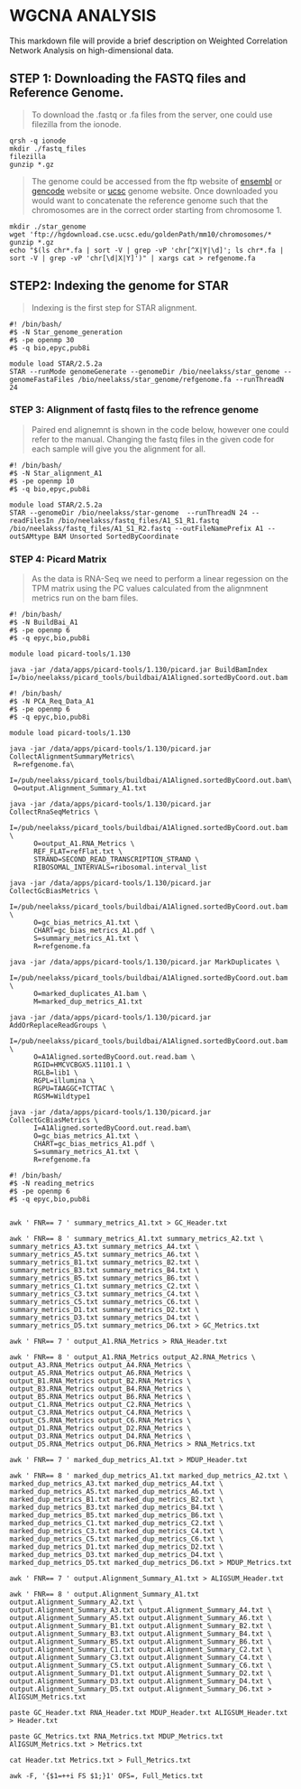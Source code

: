 # WGCNA ANALYSIS
This markdown file will provide a brief description on Weighted Correlation Network Analysis on high-dimensional data.
## STEP 1: Downloading the FASTQ files and Reference Genome.
> To download the .fastq or .fa files from the server, one could use filezilla from the ionode. 
<pre><code>qrsh -q ionode
mkdir ./fastq_files
filezilla
gunzip *.gz
</code></pre>
> The genome could be accessed from the ftp website of [ensembl](http://metazoa.ensembl.org/info/website/ftp/index.html) or [gencode](https://www.gencodegenes.org/) website or [ucsc](http://hgdownload.cse.ucsc.edu/downloads.html) genome website. Once downloaded you would want to concatenate the reference genome such that the chromosomes are in the correct order starting from chromosome 1.
<pre><code>mkdir ./star_genome
wget 'ftp://hgdownload.cse.ucsc.edu/goldenPath/mm10/chromosomes/*
gunzip *.gz
echo "$(ls chr*.fa | sort -V | grep -vP 'chr[^X|Y|\d]'; ls chr*.fa | sort -V | grep -vP 'chr[\d|X|Y]')" | xargs cat > refgenome.fa
</code></pre>
## STEP2: Indexing the genome for STAR
> Indexing is the first step for STAR alignment.
<pre><code>#! /bin/bash/
#$ -N Star_genome_generation
#$ -pe openmp 30
#$ -q bio,epyc,pub8i

module load STAR/2.5.2a
STAR --runMode genomeGenerate --genomeDir /bio/neelakss/star_genome --genomeFastaFiles /bio/neelakss/star_genome/refgenome.fa --runThreadN 24
</code></pre>
### STEP 3: Alignment of fastq files to the refrence genome
> Paired end alignemnt is shown in the code below, however one could refer to the manual. Changing the fastq files in the given code for each sample will give you the alignment for all.
<pre><code>#! /bin/bash/
#$ -N Star_alignment_A1
#$ -pe openmp 10
#$ -q bio,epyc,pub8i

module load STAR/2.5.2a
STAR --genomeDir /bio/neelakss/star-genome  --runThreadN 24 --readFilesIn /bio/neelakss/fastq_files/A1_S1_R1.fastq /bio/neelakss/fastq_files/A1_S1_R2.fastq --outFileNamePrefix A1 --outSAMtype BAM Unsorted SortedByCoordinate
</code></pre>
### STEP 4: Picard Matrix
> As the data is RNA-Seq we need to perform a linear regession on the TPM matrix using the PC values calculated from the alignmnent metrics run on the bam files.
<pre><code>#! /bin/bash/
#$ -N BuildBai_A1
#$ -pe openmp 6
#$ -q epyc,bio,pub8i

module load picard-tools/1.130

java -jar /data/apps/picard-tools/1.130/picard.jar BuildBamIndex I=/bio/neelakss/picard_tools/buildbai/A1Aligned.sortedByCoord.out.bam
</code></pre>
<pre><code>#! /bin/bash/
#$ -N PCA_Req_Data_A1
#$ -pe openmp 6
#$ -q epyc,bio,pub8i

module load picard-tools/1.130

java -jar /data/apps/picard-tools/1.130/picard.jar CollectAlignmentSummaryMetrics\
 R=refgenome.fa\
 I=/pub/neelakss/picard_tools/buildbai/A1Aligned.sortedByCoord.out.bam\
 O=output.Alignment_Summary_A1.txt

java -jar /data/apps/picard-tools/1.130/picard.jar CollectRnaSeqMetrics \
      I=/pub/neelakss/picard_tools/buildbai/A1Aligned.sortedByCoord.out.bam \
      O=output_A1.RNA_Metrics \
      REF_FLAT=refFlat.txt \
      STRAND=SECOND_READ_TRANSCRIPTION_STRAND \
      RIBOSOMAL_INTERVALS=ribosomal.interval_list

java -jar /data/apps/picard-tools/1.130/picard.jar CollectGcBiasMetrics \
      I=/pub/neelakss/picard_tools/buildbai/A1Aligned.sortedByCoord.out.bam \
      O=gc_bias_metrics_A1.txt \
      CHART=gc_bias_metrics_A1.pdf \
      S=summary_metrics_A1.txt \
      R=refgenome.fa

java -jar /data/apps/picard-tools/1.130/picard.jar MarkDuplicates \
      I=/pub/neelakss/picard_tools/buildbai/A1Aligned.sortedByCoord.out.bam \
      O=marked_duplicates_A1.bam \
      M=marked_dup_metrics_A1.txt

java -jar /data/apps/picard-tools/1.130/picard.jar AddOrReplaceReadGroups \
      I=/pub/neelakss/picard_tools/buildbai/A1Aligned.sortedByCoord.out.bam \
      O=A1Aligned.sortedByCoord.out.read.bam \
      RGID=HMCVCBGX5.11101.1 \
      RGLB=lib1 \
      RGPL=illumina \
      RGPU=TAAGGC+TCTTAC \
      RGSM=Wildtype1

java -jar /data/apps/picard-tools/1.130/picard.jar CollectGcBiasMetrics \
      I=A1Aligned.sortedByCoord.out.read.bam\
      O=gc_bias_metrics_A1.txt \
      CHART=gc_bias_metrics_A1.pdf \
      S=summary_metrics_A1.txt \
      R=refgenome.fa
</pre></code>
<pre><code>#! /bin/bash/
#$ -N reading_metrics
#$ -pe openmp 6
#$ -q epyc,bio,pub8i


awk ' FNR== 7 ' summary_metrics_A1.txt > GC_Header.txt

awk ' FNR== 8 ' summary_metrics_A1.txt summary_metrics_A2.txt \
summary_metrics_A3.txt summary_metrics_A4.txt \
summary_metrics_A5.txt summary_metrics_A6.txt \
summary_metrics_B1.txt summary_metrics_B2.txt \
summary_metrics_B3.txt summary_metrics_B4.txt \
summary_metrics_B5.txt summary_metrics_B6.txt \
summary_metrics_C1.txt summary_metrics_C2.txt \
summary_metrics_C3.txt summary_metrics_C4.txt \
summary_metrics_C5.txt summary_metrics_C6.txt \
summary_metrics_D1.txt summary_metrics_D2.txt \
summary_metrics_D3.txt summary_metrics_D4.txt \
summary_metrics_D5.txt summary_metrics_D6.txt > GC_Metrics.txt

awk ' FNR== 7 ' output_A1.RNA_Metrics > RNA_Header.txt

awk ' FNR== 8 ' output_A1.RNA_Metrics output_A2.RNA_Metrics \
output_A3.RNA_Metrics output_A4.RNA_Metrics \
output_A5.RNA_Metrics output_A6.RNA_Metrics \
output_B1.RNA_Metrics output_B2.RNA_Metrics \
output_B3.RNA_Metrics output_B4.RNA_Metrics \
output_B5.RNA_Metrics output_B6.RNA_Metrics \
output_C1.RNA_Metrics output_C2.RNA_Metrics \
output_C3.RNA_Metrics output_C4.RNA_Metrics \
output_C5.RNA_Metrics output_C6.RNA_Metrics \
output_D1.RNA_Metrics output_D2.RNA_Metrics \
output_D3.RNA_Metrics output_D4.RNA_Metrics \
output_D5.RNA_Metrics output_D6.RNA_Metrics > RNA_Metrics.txt

awk ' FNR== 7 ' marked_dup_metrics_A1.txt > MDUP_Header.txt

awk ' FNR== 8 ' marked_dup_metrics_A1.txt marked_dup_metrics_A2.txt \
marked_dup_metrics_A3.txt marked_dup_metrics_A4.txt \
marked_dup_metrics_A5.txt marked_dup_metrics_A6.txt \
marked_dup_metrics_B1.txt marked_dup_metrics_B2.txt \
marked_dup_metrics_B3.txt marked_dup_metrics_B4.txt \
marked_dup_metrics_B5.txt marked_dup_metrics_B6.txt \
marked_dup_metrics_C1.txt marked_dup_metrics_C2.txt \
marked_dup_metrics_C3.txt marked_dup_metrics_C4.txt \
marked_dup_metrics_C5.txt marked_dup_metrics_C6.txt \
marked_dup_metrics_D1.txt marked_dup_metrics_D2.txt \
marked_dup_metrics_D3.txt marked_dup_metrics_D4.txt \
marked_dup_metrics_D5.txt marked_dup_metrics_D6.txt > MDUP_Metrics.txt

awk ' FNR== 7 ' output.Alignment_Summary_A1.txt > ALIGSUM_Header.txt

awk ' FNR== 8 ' output.Alignment_Summary_A1.txt output.Alignment_Summary_A2.txt \
output.Alignment_Summary_A3.txt output.Alignment_Summary_A4.txt \
output.Alignment_Summary_A5.txt output.Alignment_Summary_A6.txt \
output.Alignment_Summary_B1.txt output.Alignment_Summary_B2.txt \
output.Alignment_Summary_B3.txt output.Alignment_Summary_B4.txt \
output.Alignment_Summary_B5.txt output.Alignment_Summary_B6.txt \
output.Alignment_Summary_C1.txt output.Alignment_Summary_C2.txt \
output.Alignment_Summary_C3.txt output.Alignment_Summary_C4.txt \
output.Alignment_Summary_C5.txt output.Alignment_Summary_C6.txt \
output.Alignment_Summary_D1.txt output.Alignment_Summary_D2.txt \
output.Alignment_Summary_D3.txt output.Alignment_Summary_D4.txt \
output.Alignment_Summary_D5.txt output.Alignment_Summary_D6.txt > AlIGSUM_Metrics.txt

paste GC_Header.txt RNA_Header.txt MDUP_Header.txt ALIGSUM_Header.txt > Header.txt

paste GC_Metrics.txt RNA_Metrics.txt MDUP_Metrics.txt AlIGSUM_Metrics.txt > Metrics.txt

cat Header.txt Metrics.txt > Full_Metrics.txt

awk -F, '{$1=++i FS $1;}1' OFS=, Full_Metics.txt
</code></pre>
